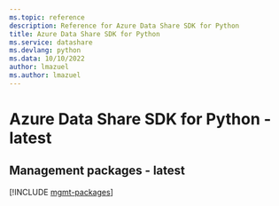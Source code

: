 ```yaml
---
ms.topic: reference
description: Reference for Azure Data Share SDK for Python
title: Azure Data Share SDK for Python
ms.service: datashare
ms.devlang: python
ms.data: 10/10/2022
author: lmazuel
ms.author: lmazuel
---
```

# Azure Data Share SDK for Python - latest

## Management packages - latest
[!INCLUDE [mgmt-packages](data-share-mgmt-index.md)]